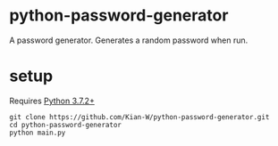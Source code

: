 # python-password-generator
A password generator. Generates a random password when run.

# setup
Requires [Python 3.7.2+](https://www.python.org/downloads/release/python-372/)
```
git clone https://github.com/Kian-W/python-password-generator.git
cd python-password-generator
python main.py
```
